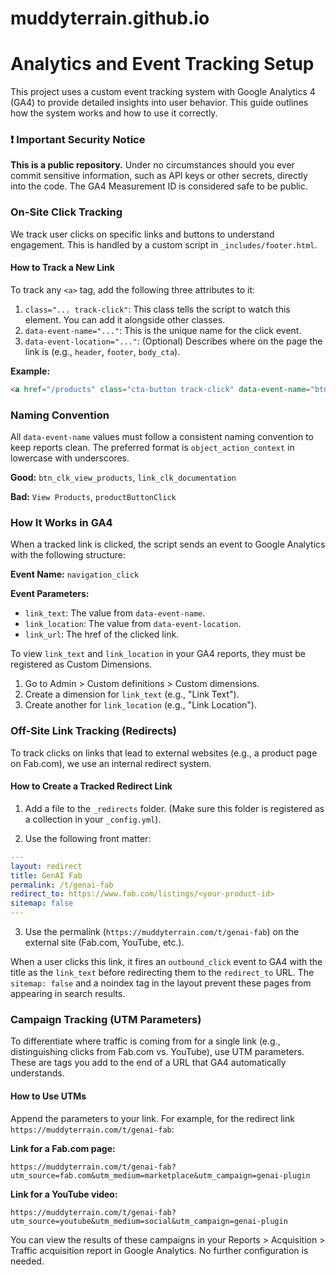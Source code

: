 # muddyterrain.github.io

# Analytics and Event Tracking Setup

This project uses a custom event tracking system with Google Analytics 4 (GA4) to provide detailed insights into user behavior. This guide outlines how the system works and how to use it correctly.

### ❗ Important Security Notice

**This is a public repository.** Under no circumstances should you ever commit sensitive information, such as API keys or other secrets, directly into the code. The GA4 Measurement ID is considered safe to be public.

### On-Site Click Tracking

We track user clicks on specific links and buttons to understand engagement. This is handled by a custom script in `_includes/footer.html`.

#### How to Track a New Link

To track any `<a>` tag, add the following three attributes to it:

1.  `class="... track-click"`: This class tells the script to watch this element. You can add it alongside other classes.
2.  `data-event-name="..."`: This is the unique name for the click event.
3.  `data-event-location="..."`: (Optional) Describes where on the page the link is (e.g., `header`, `footer`, `body_cta`).

**Example:**
```html
<a href="/products" class="cta-button track-click" data-event-name="btn_clk_view_products" data-event-location="main_banner">View Products</a>
```

### Naming Convention

All `data-event-name` values must follow a consistent naming convention to keep reports clean. The preferred format is `object_action_context` in lowercase with underscores.

**Good:** `btn_clk_view_products`, `link_clk_documentation`

**Bad:** `View Products`, `productButtonClick`

### How It Works in GA4

When a tracked link is clicked, the script sends an event to Google Analytics with the following structure:

**Event Name:** `navigation_click`

**Event Parameters:**
- `link_text`: The value from `data-event-name`.
- `link_location`: The value from `data-event-location`.
- `link_url`: The href of the clicked link.

To view `link_text` and `link_location` in your GA4 reports, they must be registered as Custom Dimensions.

1. Go to Admin > Custom definitions > Custom dimensions.
2. Create a dimension for `link_text` (e.g., "Link Text").
3. Create another for `link_location` (e.g., "Link Location").

### Off-Site Link Tracking (Redirects)

To track clicks on links that lead to external websites (e.g., a product page on Fab.com), we use an internal redirect system.

#### How to Create a Tracked Redirect Link

1. Add a file to the `_redirects` folder. (Make sure this folder is registered as a collection in your `_config.yml`).

2. Use the following front matter:

```yaml
---
layout: redirect
title: GenAI Fab
permalink: /t/genai-fab
redirect_to: https://www.fab.com/listings/<your-product-id>
sitemap: false
---
```

3. Use the permalink (`https://muddyterrain.com/t/genai-fab`) on the external site (Fab.com, YouTube, etc.).

When a user clicks this link, it fires an `outbound_click` event to GA4 with the title as the `link_text` before redirecting them to the `redirect_to` URL. The `sitemap: false` and a noindex tag in the layout prevent these pages from appearing in search results.

### Campaign Tracking (UTM Parameters)

To differentiate where traffic is coming from for a single link (e.g., distinguishing clicks from Fab.com vs. YouTube), use UTM parameters. These are tags you add to the end of a URL that GA4 automatically understands.

#### How to Use UTMs

Append the parameters to your link. For example, for the redirect link `https://muddyterrain.com/t/genai-fab`:

**Link for a Fab.com page:**
```
https://muddyterrain.com/t/genai-fab?utm_source=fab.com&utm_medium=marketplace&utm_campaign=genai-plugin
```

**Link for a YouTube video:**
```
https://muddyterrain.com/t/genai-fab?utm_source=youtube&utm_medium=social&utm_campaign=genai-plugin
```

You can view the results of these campaigns in your Reports > Acquisition > Traffic acquisition report in Google Analytics. No further configuration is needed.
